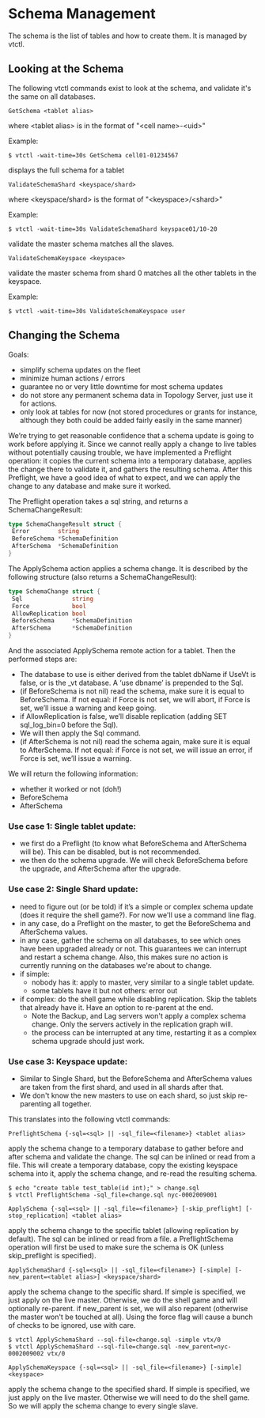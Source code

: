 # Schema Management

The schema is the list of tables and how to create them. It is managed by vtctl.

## Looking at the Schema

The following vtctl commands exist to look at the schema, and validate it's the same on all databases.

```
GetSchema <tablet alias>
```
where \<tablet alias\> is in the format of "\<cell name\>-\<uid\>"

Example:
```
$ vtctl -wait-time=30s GetSchema cell01-01234567
```
displays the full schema for a tablet

```
ValidateSchemaShard <keyspace/shard>
```
where \<keyspace/shard\> is the format of "\<keyspace\>/\<shard\>"

Example:
```
$ vtctl -wait-time=30s ValidateSchemaShard keyspace01/10-20
```
validate the master schema matches all the slaves.

```
ValidateSchemaKeyspace <keyspace>
```
validate the master schema from shard 0 matches all the other tablets in the keyspace.

Example:

```
$ vtctl -wait-time=30s ValidateSchemaKeyspace user
```

## Changing the Schema

Goals:

* simplify schema updates on the fleet
* minimize human actions / errors
* guarantee no or very little downtime for most schema updates
* do not store any permanent schema data in Topology Server, just use it for actions.
* only look at tables for now (not stored procedures or grants for instance, although they both could be added fairly easily in the same manner)

We’re trying to get reasonable confidence that a schema update is going to work before applying it. Since we cannot really apply a change to live tables without potentially causing trouble, we have implemented a Preflight operation: it copies the current schema into a temporary database, applies the change there to validate it, and gathers the resulting schema. After this Preflight, we have a good idea of what to expect, and we can apply the change to any database and make sure it worked.

The Preflight operation takes a sql string, and returns a SchemaChangeResult:

```go
type SchemaChangeResult struct {
 Error        string
 BeforeSchema *SchemaDefinition
 AfterSchema  *SchemaDefinition
}
```

The ApplySchema action applies a schema change. It is described by the following structure (also returns a SchemaChangeResult):

```go
type SchemaChange struct {
 Sql              string
 Force            bool
 AllowReplication bool
 BeforeSchema     *SchemaDefinition
 AfterSchema      *SchemaDefinition
}
```

And the associated ApplySchema remote action for a tablet. Then the performed steps are:

* The database to use is either derived from the tablet dbName if UseVt is false, or is the _vt database. A ‘use dbname’ is prepended to the Sql.
* (if BeforeSchema is not nil) read the schema, make sure it is equal to BeforeSchema. If not equal: if Force is not set, we will abort, if Force is set, we’ll issue a warning and keep going.
* if AllowReplication is false, we’ll disable replication (adding SET sql_log_bin=0 before the Sql).
* We will then apply the Sql command.
* (if AfterSchema is not nil) read the schema again, make sure it is equal to AfterSchema. If not equal: if Force is not set, we will issue an error, if Force is set, we’ll issue a warning.

We will return the following information:

* whether it worked or not (doh!)
* BeforeSchema
* AfterSchema

### Use case 1: Single tablet update:

* we first do a Preflight (to know what BeforeSchema and AfterSchema will be). This can be disabled, but is not recommended.
* we then do the schema upgrade. We will check BeforeSchema before the upgrade, and AfterSchema after the upgrade.

### Use case 2: Single Shard update:

* need to figure out (or be told) if it’s a simple or complex schema update (does it require the shell game?). For now we'll use a command line flag.
* in any case, do a Preflight on the master, to get the BeforeSchema and AfterSchema values.
* in any case, gather the schema on all databases, to see which ones have been upgraded already or not. This guarantees we can interrupt and restart a schema change. Also, this makes sure no action is currently running on the databases we're about to change.
* if simple:
  * nobody has it: apply to master, very similar to a single tablet update.
  * some tablets have it but not others: error out
* if complex: do the shell game while disabling replication. Skip the tablets that already have it. Have an option to re-parent at the end.
  * Note the Backup, and Lag servers won't apply a complex schema change. Only the servers actively in the replication graph will.
  * the process can be interrupted at any time, restarting it as a complex schema upgrade should just work.

### Use case 3: Keyspace update:

* Similar to Single Shard, but the BeforeSchema and AfterSchema values are taken from the first shard, and used in all shards after that.
* We don't know the new masters to use on each shard, so just skip re-parenting all together.

This translates into the following vtctl commands:

```
PreflightSchema {-sql=<sql> || -sql_file=<filename>} <tablet alias>
```

apply the schema change to a temporary database to gather before and after schema and validate the change. The sql can be inlined or read from a file.
This will create a temporary database, copy the existing keyspace schema into it, apply the schema change, and re-read the resulting schema.

```
$ echo "create table test_table(id int);" > change.sql
$ vtctl PreflightSchema -sql_file=change.sql nyc-0002009001
```

```
ApplySchema {-sql=<sql> || -sql_file=<filename>} [-skip_preflight] [-stop_replication] <tablet alias>
```

apply the schema change to the specific tablet (allowing replication by default). The sql can be inlined or read from a file.
a PreflightSchema operation will first be used to make sure the schema is OK (unless skip_preflight is specified).

```
ApplySchemaShard {-sql=<sql> || -sql_file=<filename>} [-simple] [-new_parent=<tablet alias>] <keyspace/shard>
```

apply the schema change to the specific shard. If simple is specified, we just apply on the live master. Otherwise, we do the shell game and will optionally re-parent.
if new_parent is set, we will also reparent (otherwise the master won't be touched at all). Using the force flag will cause a bunch of checks to be ignored, use with care.

```
$ vtctl ApplySchemaShard --sql-file=change.sql -simple vtx/0
$ vtctl ApplySchemaShard --sql-file=change.sql -new_parent=nyc-0002009002 vtx/0
```

```
ApplySchemaKeyspace {-sql=<sql> || -sql_file=<filename>} [-simple] <keyspace>
```

apply the schema change to the specified shard. If simple is specified, we just apply on the live master. Otherwise we will need to do the shell game. So we will apply the schema change to every single slave.
